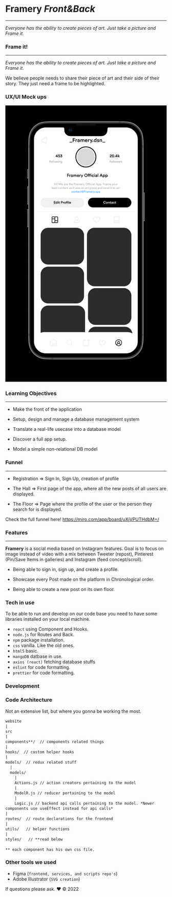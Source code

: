 # Framery *Front&Back*
---

*Everyone has the ability to create pieces of art. Just take a picture and Frame it.*



### Frame it!
---

*Everyone has the ability to create pieces of art. Just take a picture and Frame it.*

We believe people needs to share their piece of art and their side of their story. They just need a frame to be highlighted.


### UX/UI Mock ups

![screenshot](/screen.png)


### Learning Objectives
---


- Make the front of the application

- Setup, design and manage a database management system

- Translate a real-life usecase into a database model

- Discover a full app setup.

- Model a simple non-relational DB model



### Funnel
---

- Registration => Sign In, Sign Up, creation of profile
 
- The Hall => First page of the app, where all the new posts of all users are displayed.
 
- The Floor => Page where the profile of the user or the person they search for is displayed.

Check the full funnel here! https://miro.com/app/board/uXjVPUTHdbM=/


### Features
---
**Framery** is a social media based on Instagram features. Goal is to focus on image instead of video with a mix between Tweeter (repost), Pinterest (Pin/Save Items in galleries) and Instagram (feed concept/scroll).

- Being able to sign in, sign up, and create a profile.

- Showcase every Post made on the platform in Chronological order.

- Being able to create a new post on its own floor.


### Tech in use

To be able to run and develop on our code base you need to have some libraries installed on your local machine.

- `react` using Component and Hooks.
- `node.js` for Routes and Back.
- `npm` package installation.
- `css` vanilla. Like the old ones.
- `html5` basic.
- `mangoDB` datbase in use.
- `axios (react)` fetching database stuffs
- `eslint` for code formatting.
- `prettier` for code formatting.

### Development


### Code Architecture

Not an extensive list, but where you gonna be working the most.

```
website
|
src
|
components**/  // components related things
|
hooks/  // custom helper hooks
|
models/  // redux related stuff
  |
  models/
    |
    Actions.js // action creators pertaining to the model
    |
    ModelR.js // reducer pertaining to the model
    |
    Logic.js // backend api calls pertaining to the model. *Newer components use useEffect instead for api calls*
|
routes/  // route declarations for the frontend
|
utils/   // helper functions
|
styles/   // **read below

** each component has his own css file.
```

### Other tools we used 

- Figma (`frontend, services, and scripts repo's`)
- Adobe Illustrator (`SVG creation`)


If questions please ask. ❤️ &copy; 2022
